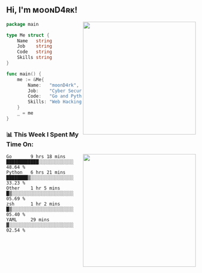 <h2> Hi, I'm ᴍᴏᴏɴD4ʀᴋ!</h2>
<img align='right' src="https://github-readme-stats.vercel.app/api?username=moond4rk&show_icons=true&theme=radical" width="300">


```go
package main

type Me struct {
	Name   string
	Job    string
	Code   string
	Skills string
}

func main() {
	me := &Me{
		Name:   "moonD4rk",
		Job:    "Cyber Security Engineer",
		Code:   "Go and Python and Others",
		Skills: "Web Hacking ^o^",
	}
	_ = me
}
```



<h3>📊 This Week I Spent My Time On:</h3>
<img align='right' src="https://spotify-github-profile.vercel.app/api/view?uid=dayjackson56081&cover_image=true&theme=novatorem" width="300">

<!--START_SECTION:waka-->
```text
Go       9 hrs 18 mins   ████████████░░░░░░░░░░░░░   48.64 % 
Python   6 hrs 21 mins   ████████▒░░░░░░░░░░░░░░░░   33.23 % 
Other    1 hr 5 mins     █▒░░░░░░░░░░░░░░░░░░░░░░░   05.69 % 
zsh      1 hr 2 mins     █▒░░░░░░░░░░░░░░░░░░░░░░░   05.40 % 
YAML     29 mins         ▓░░░░░░░░░░░░░░░░░░░░░░░░   02.54 % 
```
<!--END_SECTION:waka-->

